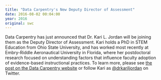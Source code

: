 ```yaml
---
title: "Data Carpentry's New Deputy Director of Assessment"
date: 2016-08-02 00:04:00
year: 2016
original: swc
---
```


Data Carpentry has just announced that
Dr. Kari L. Jordan will be joining them as the Deputy Director of Assessment.
Kari holds a PhD in STEM Education from Ohio State University,
and has worked most recently at Embry-Riddle Aeronautical University in Florida,
where her postdoctoral research focused on
understanding factors that influence faculty adoption of evidence-based instructional practices.
To learn more, please see [the post on the Data Carpentry website](http://www.datacarpentry.org/blog/new-assessment-director/)
or follow Kari as [@drkariljordan](https://twitter.com/drkariljordan) on Twitter.
